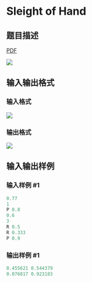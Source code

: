 # Sleight of Hand

## 题目描述

[problemUrl]: https://uva.onlinejudge.org/index.php?option=com_onlinejudge&Itemid=8&category=861&page=show_problem&problem=4682

[PDF](https://uva.onlinejudge.org/external/128/p12817.pdf)

![](https://cdn.luogu.com.cn/upload/vjudge_pic/UVA12817/754fc93488001c98d987c2eaf63606213844538c.png)

## 输入输出格式

### 输入格式

![](https://cdn.luogu.com.cn/upload/vjudge_pic/UVA12817/f146555bba93d2652334a69234bab75ac0286b33.png)

### 输出格式

![](https://cdn.luogu.com.cn/upload/vjudge_pic/UVA12817/91fae30700cdd33809786afc4ea8bb808efd041d.png)

## 输入输出样例

### 输入样例 #1

```cpp
0.77
1
P 0.8
0.6
3
R 0.5
R 0.333
P 0.9
```


### 输出样例 #1

```cpp
0.455621 0.544379
0.076817 0.923183
```


